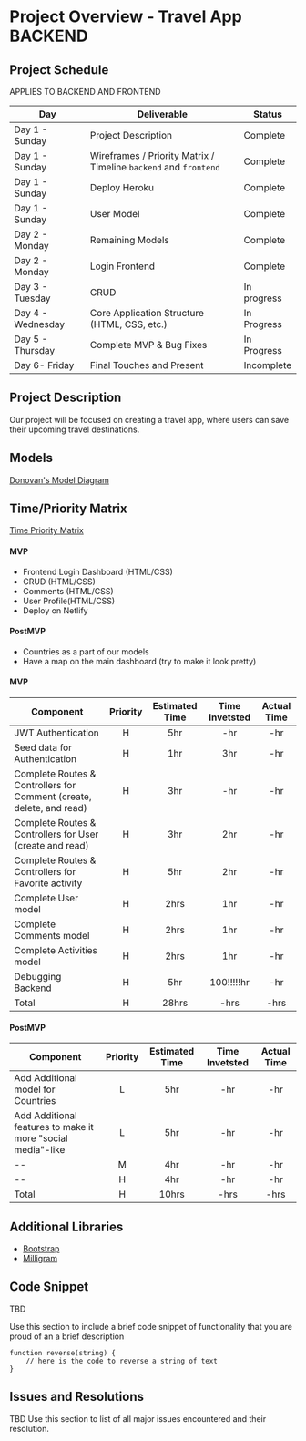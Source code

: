 # Project Overview - Travel App BACKEND 

## Project Schedule

APPLIES TO BACKEND AND FRONTEND 

|  Day | Deliverable | Status
|---|---| ---|
|Day 1 - Sunday| Project Description | Complete
|Day 1 - Sunday| Wireframes / Priority Matrix / Timeline `backend` and `frontend`| Complete
|Day 1 - Sunday| Deploy Heroku | Complete
|Day 1 - Sunday| User Model | Complete
|Day 2 - Monday| Remaining Models | Complete
|Day 2 - Monday| Login Frontend | Complete
|Day 3 - Tuesday| CRUD | In progress
|Day 4 - Wednesday| Core Application Structure (HTML, CSS, etc.) | In Progress
|Day 5 - Thursday| Complete MVP & Bug Fixes | In Progress
|Day 6- Friday| Final Touches and Present | Incomplete

## Project Description

Our project will be focused on creating a travel app, where users can save their upcoming travel destinations. 

## Models 
[Donovan's Model Diagram](https://res.cloudinary.com/techhire/image/upload/v1598206213/image_10_p5yeha.png) 

## Time/Priority Matrix 

[Time Priority Matrix](https://res.cloudinary.com/stephaniev/image/upload/v1598241331/P3_-_Time_Priority_Matrix_x3jsgr.png)

#### MVP

- Frontend Login Dashboard (HTML/CSS)
- CRUD (HTML/CSS)
- Comments (HTML/CSS)
- User Profile(HTML/CSS)
- Deploy on Netlify

#### PostMVP 

- Countries as a part of our models
- Have a map on the main dashboard (try to make it look pretty)


#### MVP
| Component | Priority | Estimated Time | Time Invetsted | Actual Time |
| --- | :---: |  :---: | :---: | :---: |
| JWT Authentication | H | 5hr | -hr | -hr|
| Seed data for Authentication | H | 1hr | 3hr | -hr|
| Complete Routes & Controllers for Comment (create, delete, and read) | H | 3hr | -hr | -hr|
| Complete Routes & Controllers for User (create and read) | H | 3hr | 2hr | -hr|
| Complete Routes & Controllers for Favorite activity | H | 5hr | 2hr | -hr|
| Complete User model| H | 2hrs| 1hr | -hr |
| Complete Comments model| H | 2hrs| 1hr | -hr |
| Complete Activities model| H | 2hrs| 1hr | -hr |
| Debugging Backend | H | 5hr | 100!!!!!hr | -hr|
| Total | H | 28hrs| -hrs | -hrs |

#### PostMVP
| Component | Priority | Estimated Time | Time Invetsted | Actual Time |
| --- | :---: |  :---: | :---: | :---: |
| Add Additional model for Countries| L | 5hr | -hr | -hr|
| Add Additional features to make it more "social media"-like| L | 5hr | -hr | -hr|
| --| M | 4hr | -hr | -hr|
| -- | H | 4hr | -hr | -hr|
| Total | H | 10hrs| -hrs | -hrs |

## Additional Libraries
- [Bootstrap](https://getbootstrap.com/) 
- [Milligram](https://cdnjs.com/libraries/milligram)
 

## Code Snippet

TBD

Use this section to include a brief code snippet of functionality that you are proud of an a brief description  

```
function reverse(string) {
	// here is the code to reverse a string of text
}
```

## Issues and Resolutions

TBD
 Use this section to list of all major issues encountered and their resolution.
